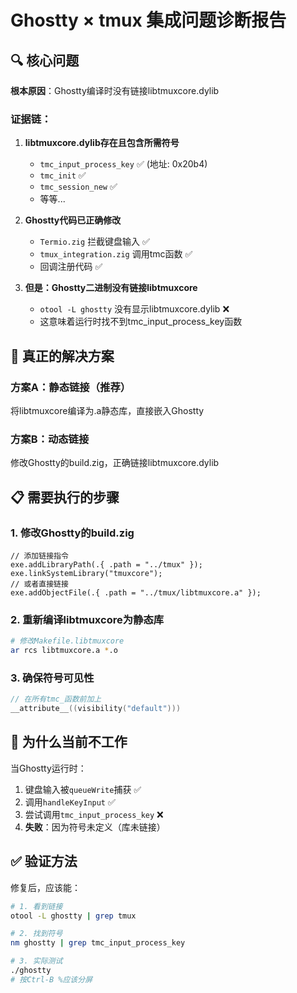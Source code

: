 # Ghostty × tmux 集成问题诊断报告

## 🔍 核心问题

**根本原因**：Ghostty编译时没有链接libtmuxcore.dylib

### 证据链：

1. **libtmuxcore.dylib存在且包含所需符号**
   - `tmc_input_process_key` ✅ (地址: 0x20b4)
   - `tmc_init` ✅
   - `tmc_session_new` ✅
   - 等等...

2. **Ghostty代码已正确修改**
   - `Termio.zig` 拦截键盘输入 ✅
   - `tmux_integration.zig` 调用tmc函数 ✅
   - 回调注册代码 ✅

3. **但是：Ghostty二进制没有链接libtmuxcore**
   - `otool -L ghostty` 没有显示libtmuxcore.dylib ❌
   - 这意味着运行时找不到tmc_input_process_key函数

## 🎯 真正的解决方案

### 方案A：静态链接（推荐）
将libtmuxcore编译为.a静态库，直接嵌入Ghostty

### 方案B：动态链接
修改Ghostty的build.zig，正确链接libtmuxcore.dylib

## 📋 需要执行的步骤

### 1. 修改Ghostty的build.zig
```zig
// 添加链接指令
exe.addLibraryPath(.{ .path = "../tmux" });
exe.linkSystemLibrary("tmuxcore");
// 或者直接链接
exe.addObjectFile(.{ .path = "../tmux/libtmuxcore.a" });
```

### 2. 重新编译libtmuxcore为静态库
```bash
# 修改Makefile.libtmuxcore
ar rcs libtmuxcore.a *.o
```

### 3. 确保符号可见性
```c
// 在所有tmc_函数前加上
__attribute__((visibility("default")))
```

## 🚫 为什么当前不工作

当Ghostty运行时：
1. 键盘输入被`queueWrite`捕获 ✅
2. 调用`handleKeyInput` ✅
3. 尝试调用`tmc_input_process_key` ❌
4. **失败**：因为符号未定义（库未链接）

## ✅ 验证方法

修复后，应该能：
```bash
# 1. 看到链接
otool -L ghostty | grep tmux

# 2. 找到符号
nm ghostty | grep tmc_input_process_key

# 3. 实际测试
./ghostty
# 按Ctrl-B %应该分屏
```